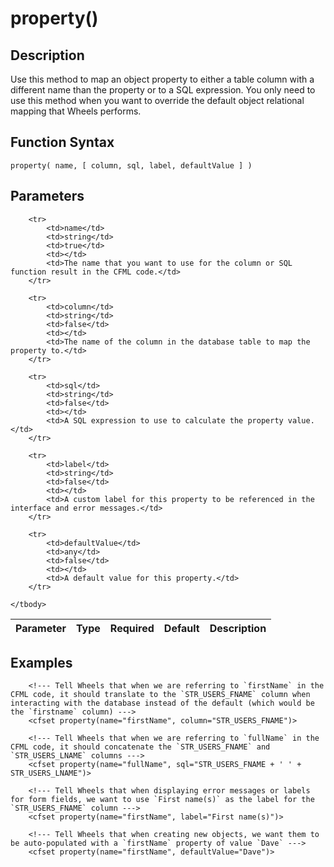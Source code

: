 # property()

## Description
Use this method to map an object property to either a table column with a different name than the property or to a SQL expression. You only need to use this method when you want to override the default object relational mapping that Wheels performs.

## Function Syntax
	property( name, [ column, sql, label, defaultValue ] )


## Parameters
<table>
	<thead>
		<tr>
			<th>Parameter</th>
			<th>Type</th>
			<th>Required</th>
			<th>Default</th>
			<th>Description</th>
		</tr>
	</thead>
	<tbody>
		
		<tr>
			<td>name</td>
			<td>string</td>
			<td>true</td>
			<td></td>
			<td>The name that you want to use for the column or SQL function result in the CFML code.</td>
		</tr>
		
		<tr>
			<td>column</td>
			<td>string</td>
			<td>false</td>
			<td></td>
			<td>The name of the column in the database table to map the property to.</td>
		</tr>
		
		<tr>
			<td>sql</td>
			<td>string</td>
			<td>false</td>
			<td></td>
			<td>A SQL expression to use to calculate the property value.</td>
		</tr>
		
		<tr>
			<td>label</td>
			<td>string</td>
			<td>false</td>
			<td></td>
			<td>A custom label for this property to be referenced in the interface and error messages.</td>
		</tr>
		
		<tr>
			<td>defaultValue</td>
			<td>any</td>
			<td>false</td>
			<td></td>
			<td>A default value for this property.</td>
		</tr>
		
	</tbody>
</table>


## Examples
	
		<!--- Tell Wheels that when we are referring to `firstName` in the CFML code, it should translate to the `STR_USERS_FNAME` column when interacting with the database instead of the default (which would be the `firstname` column) --->
		<cfset property(name="firstName", column="STR_USERS_FNAME")>

		<!--- Tell Wheels that when we are referring to `fullName` in the CFML code, it should concatenate the `STR_USERS_FNAME` and `STR_USERS_LNAME` columns --->
		<cfset property(name="fullName", sql="STR_USERS_FNAME + ' ' + STR_USERS_LNAME")>

		<!--- Tell Wheels that when displaying error messages or labels for form fields, we want to use `First name(s)` as the label for the `STR_USERS_FNAME` column --->
		<cfset property(name="firstName", label="First name(s)")>

		<!--- Tell Wheels that when creating new objects, we want them to be auto-populated with a `firstName` property of value `Dave` --->
		<cfset property(name="firstName", defaultValue="Dave")>
